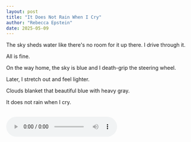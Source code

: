 ```yaml
---
layout: post
title: "It Does Not Rain When I Cry"
author: "Rebecca Epstein"
date: 2025-05-09
---
```


The sky sheds water like there's no room for it up there. I drive through it.

All is fine.

On the way home, the sky is blue and I death-grip the steering wheel.

Later, I stretch out and feel lighter.

Clouds blanket that beautiful blue with heavy gray.

It does not rain when I cry. 

<br>

<audio controls>
  <source src="{{ "/assets/audio/2025-05-09-rebecca.m4a" | relative_url }}" type="audio/mp3">
</audio>
